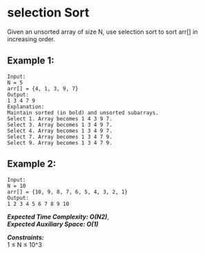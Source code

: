 # selection Sort

Given an unsorted array of size N, use selection sort to sort arr[] in increasing order.


## Example 1:
```
Input:
N = 5
arr[] = {4, 1, 3, 9, 7}
Output:
1 3 4 7 9
Explanation:
Maintain sorted (in bold) and unsorted subarrays.
Select 1. Array becomes 1 4 3 9 7.
Select 3. Array becomes 1 3 4 9 7.
Select 4. Array becomes 1 3 4 9 7.
Select 7. Array becomes 1 3 4 7 9.
Select 9. Array becomes 1 3 4 7 9.
```
## Example 2:
```
Input:
N = 10
arr[] = {10, 9, 8, 7, 6, 5, 4, 3, 2, 1}
Output:
1 2 3 4 5 6 7 8 9 10
```

***Expected Time Complexity: O(N2)***,<br/>
***Expected Auxiliary Space: O(1)***


***Constraints:***<br/>
1 ≤ N ≤ 10^3